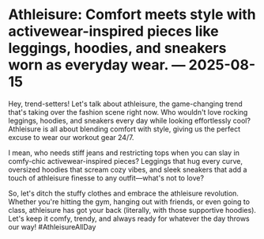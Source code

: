 # Athleisure: Comfort meets style with activewear-inspired pieces like leggings, hoodies, and sneakers worn as everyday wear. — 2025-08-15

Hey, trend-setters! Let's talk about athleisure, the game-changing trend that's taking over the fashion scene right now. Who wouldn't love rocking leggings, hoodies, and sneakers every day while looking effortlessly cool? Athleisure is all about blending comfort with style, giving us the perfect excuse to wear our workout gear 24/7.

I mean, who needs stiff jeans and restricting tops when you can slay in comfy-chic activewear-inspired pieces? Leggings that hug every curve, oversized hoodies that scream cozy vibes, and sleek sneakers that add a touch of athleisure finesse to any outfit—what's not to love?

So, let's ditch the stuffy clothes and embrace the athleisure revolution. Whether you're hitting the gym, hanging out with friends, or even going to class, athleisure has got your back (literally, with those supportive hoodies). Let's keep it comfy, trendy, and always ready for whatever the day throws our way! #AthleisureAllDay